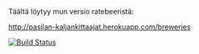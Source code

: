 Täältä löytyy mun versio ratebeeristä: 

http://pasilan-kaljankittaajat.herokuapp.com/breweries

[![Build Status](https://travis-ci.org/victrixia/wadror-ratebeer-public.png)](https://travis-ci.org/victrixia/wadror-ratebeer)
